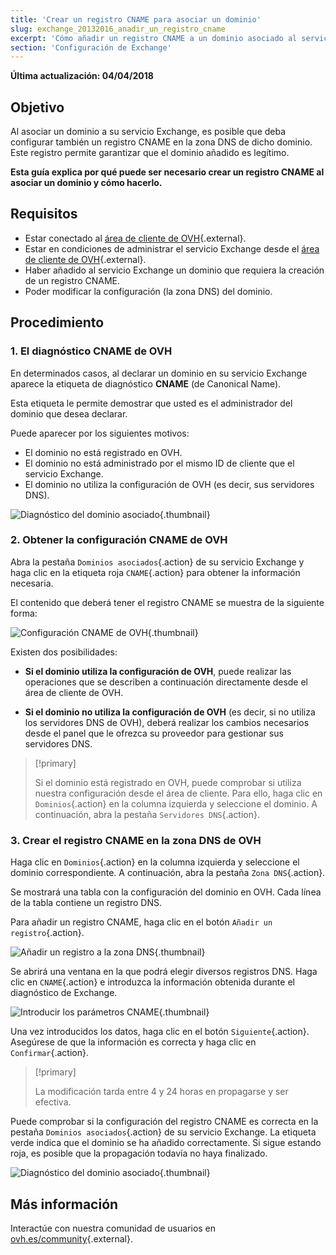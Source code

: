 ```yaml
---
title: 'Crear un registro CNAME para asociar un dominio'
slug: exchange_20132016_anadir_un_registro_cname
excerpt: 'Cómo añadir un registro CNAME a un dominio asociado al servicio Exchange'
section: 'Configuración de Exchange'
---
```


**Última actualización: 04/04/2018**

## Objetivo

Al asociar un dominio a su servicio Exchange, es posible que deba configurar también un registro CNAME en la zona DNS de dicho dominio. Este registro permite garantizar que el dominio añadido es legítimo.

**Esta guía explica por qué puede ser necesario crear un registro CNAME al asociar un dominio y cómo hacerlo.**

## Requisitos

- Estar conectado al [área de cliente de OVH](https://ovh.com/auth?action=gotomanager){.external}.
- Estar en condiciones de administrar el servicio Exchange desde el [área de cliente de OVH](https://ovh.com/auth?action=gotomanager){.external}.
- Haber añadido al servicio Exchange un dominio que requiera la creación de un registro CNAME.
- Poder modificar la configuración (la zona DNS) del dominio.

## Procedimiento

### 1. El diagnóstico CNAME de OVH

En determinados casos, al declarar un dominio en su servicio Exchange aparece la etiqueta de diagnóstico **CNAME** (de Canonical Name).

Esta etiqueta le permite demostrar que usted es el administrador del dominio que desea declarar.

Puede aparecer por los siguientes motivos:

- El dominio no está registrado en OVH.
- El dominio no está administrado por el mismo ID de cliente que el servicio Exchange.
- El dominio no utiliza la configuración de OVH (es decir, sus servidores DNS).

![Diagnóstico del dominio asociado](images/cname_exchange_diagnostic.png){.thumbnail}

### 2. Obtener la configuración CNAME de OVH

Abra la pestaña `Dominios asociados`{.action} de su servicio Exchange y haga clic en la etiqueta roja `CNAME`{.action} para obtener la información necesaria.

El contenido que deberá tener el registro CNAME se muestra de la siguiente forma:

![Configuración CNAME de OVH](images/cname_exchange_informations.png){.thumbnail}

Existen dos posibilidades:

- **Si el dominio utiliza la configuración de OVH**, puede realizar las operaciones que se describen a continuación directamente desde el área de cliente de OVH.

- **Si el dominio no utiliza la configuración de OVH** (es decir, si no utiliza los servidores DNS de OVH), deberá realizar los cambios necesarios desde el panel que le ofrezca su proveedor para gestionar sus servidores DNS.

> [!primary]
>
> Si el dominio está registrado en OVH, puede comprobar si utiliza nuestra configuración desde el área de cliente. Para ello, haga clic en `Dominios`{.action} en la columna izquierda y seleccione el dominio. A continuación, abra la pestaña `Servidores DNS`{.action}.
>

### 3. Crear el registro CNAME en la zona DNS de OVH

Haga clic en `Dominios`{.action} en la columna izquierda y seleccione el dominio correspondiente. A continuación, abra la pestaña `Zona DNS`{.action}.

Se mostrará una tabla con la configuración del dominio en OVH. Cada línea de la tabla contiene un registro DNS.

Para añadir un registro CNAME, haga clic en el botón `Añadir un registro`{.action}.

![Añadir un registro a la zona DNS](images/cname_exchange_add_entry_step1.png){.thumbnail}

Se abrirá una ventana en la que podrá elegir diversos registros DNS. Haga clic en `CNAME`{.action} e introduzca la información obtenida durante el diagnóstico de Exchange.

![Introducir los parámetros CNAME](images/cname_add_entry_dns_zone.png){.thumbnail}

Una vez introducidos los datos, haga clic en el botón `Siguiente`{.action}. Asegúrese de que la información es correcta y haga clic en `Confirmar`{.action}.

> [!primary]
>
> La modificación tarda entre 4 y 24 horas en propagarse y ser efectiva.
>

Puede comprobar si la configuración del registro CNAME es correcta en la pestaña `Dominios asociados`{.action} de su servicio Exchange. La etiqueta verde indica que el dominio se ha añadido correctamente. Si sigue estando roja, es posible que la propagación todavía no haya finalizado.

![Diagnóstico del dominio asociado](images/cname_exchange_diagnostic_green.png){.thumbnail}

## Más información

Interactúe con nuestra comunidad de usuarios en [ovh.es/community](https://www.ovh.es/community/){.external}.